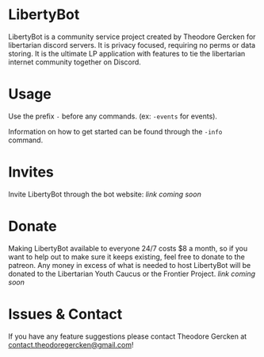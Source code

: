 # LibertyBot 
LibertyBot is a community service project created by Theodore Gercken for libertarian discord servers. It is privacy focused, requiring no perms or data storing. It is the ultimate LP application with features to tie the libertarian internet community together on Discord.

# Usage
Use the prefix `-` before any commands. (ex: `-events` for events).

Information on how to get started can be found through the `-info` command.

# Invites
Invite LibertyBot through the bot website: *link coming soon*

# Donate
Making LibertyBot available to everyone 24/7 costs $8 a month, so if you want to help out to make sure it keeps existing, feel free to donate to the patreon. Any money in excess of what is needed to host LibertyBot will be donated to the Libertarian Youth Caucus or the Frontier Project. *link coming soon*

# Issues & Contact
If you have any feature suggestions please contact Theodore Gercken at contact.theodoregercken@gmail.com!